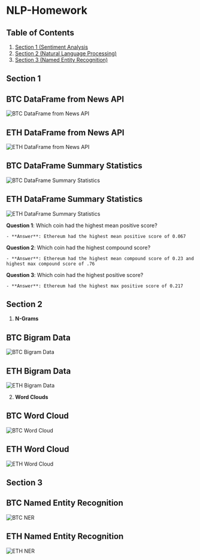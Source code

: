 # NLP-Homework

## Table of Contents

1. [Section 1 (Sentiment Analysis](#Section-1)
2. [Section 2 (Natural Language Processing)](#Section-2)
3. [Section 3 (Named Entity Recognition)](#Section-3)

## Section 1

**BTC DataFrame from News API**
---
![BTC DataFrame from News API](Images/btc_df.jpg)

**ETH DataFrame from News API**
---
![ETH DataFrame from News API](Images/eth_df.jpg)

**BTC DataFrame Summary Statistics**
---
![BTC DataFrame Summary Statistics](Images/btc_summary.jpg)

**ETH DataFrame Summary Statistics**
---
![ETH DataFrame Summary Statistics](Images/eth_summary.jpg)

**Question 1**: Which coin had the highest mean positive score?

    - **Answer**: Ethereum had the highest mean positive score of 0.067

**Question 2**: Which coin had the highest compound score?

    - **Answer**: Ethereum had the highest mean compound score of 0.23 and highest max compound score of .76

**Question 3**: Which coin had the highest positive score?

    - **Answer**: Ethereum had the highest max positive score of 0.217

## Section 2

1. **N-Grams**

**BTC Bigram Data**
---
![BTC Bigram Data](Images/btc_ngrams.jpg)

**ETH Bigram Data**
---
![ETH Bigram Data](Images/eth_ngrams.jpg)

2. **Word Clouds**

**BTC Word Cloud**
---
![BTC Word Cloud](Images/btc_wordcloud.jpg)

**ETH Word Cloud**
---
![ETH Word Cloud](Images/eth_wordcloud.jpg)

## Section 3

**BTC Named Entity Recognition**
---
![BTC NER](Images/btc_NER.jpg)

**ETH Named Entity Recognition**
---
![ETH NER](Images/eth_NER.jpg)